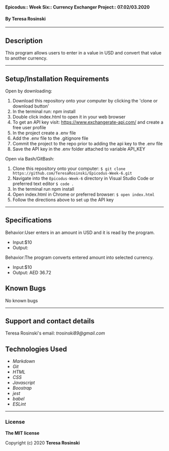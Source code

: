 # 

#### Epicodus:: Week Six:: Currency Exchanger Project:: 07.02/03.2020

#### By Teresa Rosinski 

---

## Description

This program allows users to enter in a value in USD and convert that value to another currency. 


---

## Setup/Installation Requirements
Open by downloading:
1. Download this repository onto your computer by clicking the 'clone or download button'
2. In the terminal run: npm install
3. Double click index.html to open it in your web browser
4. To get an API key visit: https://www.exchangerate-api.com/ and create a free user profile
5. In the project create a .env file 
6. Add the .env file to the .gitignore file
7. Commit the project to the repo prior to adding the api key to the .env file
8. Save the API key in the .env folder attached to variable API_KEY

Open via Bash/GitBash:
1. Clone this repository onto your computer:
`$ git clone https://github.com/TeresaRosinski/Epicodus-Week-6.git`
2. Navigate into the `Epicodus-Week-6` directory in Visual Studio Code or preferred text editor
`$ code .`
3. In the terminal run npm install
4. Open index.html in Chrome or preferred browser:
`$ open index.html`
5. Follow the directions above to set up the API key

---

## Specifications

Behavior:User enters in an amount in USD and it is read by the program.   
* Input:$10        
* Output: 

Behavior:The program converts entered amount into selected currency.   
* Input:$10        
* Output: AED 36.72

## Known Bugs

No known bugs

---
## Support and contact details

Teresa Rosinski's email: 
_trosinski89@gmail.com_

## Technologies Used

* _Markdown_
* _Git_
* _HTML_
* _CSS_ 
* _Javascript_
* _Boostrap_
* _jest_
* _babel_
* _ESLint_


---
### License

**The MIT license**

Copyright (c) 2020 **Teresa Rosinski**
